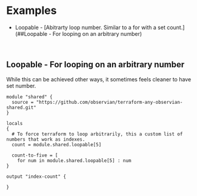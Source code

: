 # Examples
 - Loopable - [Abitrarty loop number. Similar to a for with a set count.](##Loopable - For looping on an arbitrary number)
<p>&nbsp;</p>

## Loopable - For looping on an arbitrary number
While this can be achieved other ways, it sometimes feels cleaner to have set number.


```hcl
module "shared" {
  source = "https://github.com/observian/terraform-any-observian-shared.git"
}

locals
{
  # To force terraform to loop arbitrarily, this a custom list of numbers that work as indexes.
  count = module.shared.loopable[5]

  count-to-five = [
    for num in module.shared.loopable[5] : num
}

output "index-count" {
    
}
```
<p>&nbsp;</p>